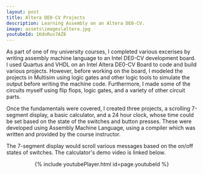 ```yaml
---
layout: post
title: Altera DE0-CV Projects
description: Learning Assembly on an Altera DE0-CV.
image: assets\images\altera.jpg
youtubeId: 1KdnRus7AZ8
---
```


As part of one of my university courses, I completed various excerises by writing assembly machine language to an Intel DE0-CV development board. 
I used Quartus and VHDL on an Intel Altera DE0-CV Board to code and build various projects. However, before working on the board, I modeled the projects in Multisim using logic gates and other logic tools to simulate the output before writing the machine code. Furthermore, I made some of the circuits myself
using flip flops, logic gates, and a variety of other circuit parts.

Once the fundamentals were covered, I created three projects, a scrolling 7-segment display, a basic calculator, and a 24 hour clock, whose time could be set based on the state of the switches and button presses.
These were developed using Assembly Machine Language, using a compiler which was written and provided by the course instructor. 

The 7-segment display would scroll various messages based on the on/off states of switches. The calculator's demo video is linked below.

<center>{% include youtubePlayer.html id=page.youtubeId %}

